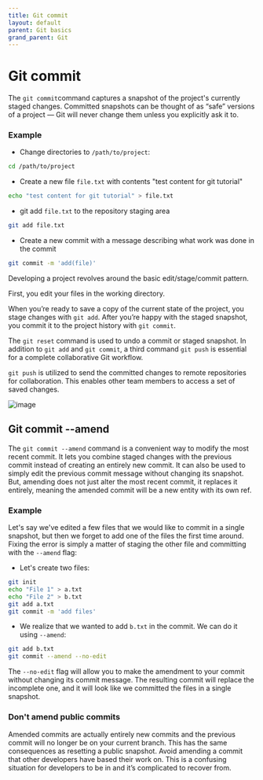 ```yaml
---
title: Git commit
layout: default
parent: Git basics
grand_parent: Git
---
```

# Git commit

The `git commit`command captures a snapshot of the project's currently staged changes.
Committed snapshots can be thought of as “safe” versions of a project — Git will never change them unless you explicitly ask it to. 

### Example 

- Change directories to `/path/to/project`: 
```bash
cd /path/to/project 
```
- Create a new file `file.txt` with contents "test content for git tutorial"
```bash
echo "test content for git tutorial" > file.txt
```
- git add `file.txt` to the repository staging area
```bash
git add file.txt
```
- Create a new commit with a message describing what work was done in the commit
```bash
git commit -m 'add(file)'
```

Developing a project revolves around the basic edit/stage/commit pattern. 

First, you edit your files in the working directory. 

When you’re ready to save a copy of the current state of the project, you stage changes with `git add`.
After you’re happy with the staged snapshot, you commit it to the project history with `git commit`. 

The `git reset` command is used to undo a commit or staged snapshot.
In addition to `git add` and `git commit`, a third command `git push` is essential for a complete collaborative Git workflow.

`git push` is utilized to send the committed changes to remote repositories for collaboration. 
This enables other team members to access a set of saved changes.

![image](https://wac-cdn.atlassian.com/dam/jcr:0f27e004-f2f5-4890-921d-65fa77ba2774/01.svg?cdnVersion=943)

## Git commit --amend

The `git commit --amend` command is a convenient way to modify the most recent commit. 
It lets you combine staged changes with the previous commit instead of creating an entirely new commit. 
It can also be used to simply edit the previous commit message without changing its snapshot. 
But, amending does not just alter the most recent commit, it replaces it entirely, meaning the amended commit will be a new entity with its own ref.

### Example

Let's say we've edited a few files that we would like to commit in a single snapshot, but then we forget to add one of the files the first time around. 
Fixing the error is simply a matter of staging the other file and committing with the `--amend` flag:

- Let's create two files: 

```bash
git init 
echo "File 1" > a.txt
echo "File 2" > b.txt
git add a.txt
git commit -m 'add files'
```

- We realize that we wanted to add `b.txt` in the commit. We can do it using `--amend`:
 
```bash
git add b.txt
git commit --amend --no-edit
```

The `--no-edit` flag will allow you to make the amendment to your commit without changing its commit message. 
The resulting commit will replace the incomplete one, and it will look like we committed the files in a single snapshot.

### Don't amend public commits

Amended commits are actually entirely new commits and the previous commit will no longer be on your current branch. 
This has the same consequences as resetting a public snapshot. 
Avoid amending a commit that other developers have based their work on. 
This is a confusing situation for developers to be in and it’s complicated to recover from.


